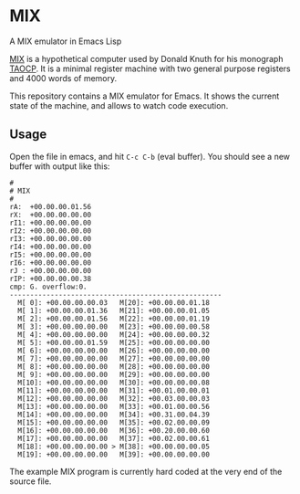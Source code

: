 # MIX

A MIX emulator in Emacs Lisp

[MIX](https://en.wikipedia.org/wiki/MIX) is a hypothetical computer used by Donald Knuth for his monograph [TAOCP](https://en.wikipedia.org/wiki/The_Art_of_Computer_Programming).
It is a minimal register machine with two general purpose registers and 4000 words of memory.

This repository contains a MIX emulator for Emacs.
It shows the current state of the machine, and allows to watch code execution.

## Usage

Open the file in emacs, and hit `C-c C-b` (eval buffer). You should see a new buffer with output like this:

```
#
# MIX
#
rA:  +00.00.00.01.56
rX:  +00.00.00.00.00
rI1: +00.00.00.00.00
rI2: +00.00.00.00.00
rI3: +00.00.00.00.00
rI4: +00.00.00.00.00
rI5: +00.00.00.00.00
rI6: +00.00.00.00.00
rJ : +00.00.00.00.00
rIP: +00.00.00.00.38
cmp: G. overflow:0.
----------------------------------------------------
  M[ 0]: +00.00.00.00.03   M[20]: +00.00.00.01.18
  M[ 1]: +00.00.00.01.36   M[21]: +00.00.00.01.05
  M[ 2]: +00.00.00.01.56   M[22]: +00.00.00.01.19
  M[ 3]: +00.00.00.00.00   M[23]: +00.00.00.00.58
  M[ 4]: +00.00.00.00.00   M[24]: +00.00.00.00.32
  M[ 5]: +00.00.00.01.59   M[25]: +00.00.00.00.00
  M[ 6]: +00.00.00.00.00   M[26]: +00.00.00.00.00
  M[ 7]: +00.00.00.00.00   M[27]: +00.00.00.00.00
  M[ 8]: +00.00.00.00.00   M[28]: +00.00.00.00.00
  M[ 9]: +00.00.00.00.00   M[29]: +00.00.00.00.00
  M[10]: +00.00.00.00.00   M[30]: +00.00.00.00.08
  M[11]: +00.00.00.00.00   M[31]: +00.01.00.00.01
  M[12]: +00.00.00.00.00   M[32]: +00.03.00.00.03
  M[13]: +00.00.00.00.00   M[33]: +00.01.00.00.56
  M[14]: +00.00.00.00.00   M[34]: +00.31.00.04.39
  M[15]: +00.00.00.00.00   M[35]: +00.02.00.00.09
  M[16]: +00.00.00.00.00   M[36]: +00.20.00.00.60
  M[17]: +00.00.00.00.00   M[37]: +00.02.00.00.61
  M[18]: +00.00.00.00.00 > M[38]: +00.00.00.00.05
  M[19]: +00.00.00.00.00   M[39]: +00.00.00.00.00
```

The example MIX program is currently hard coded at the very end of the source file.
